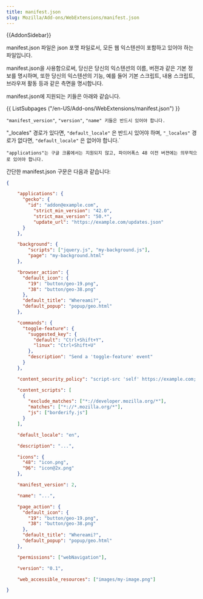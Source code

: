 ```yaml
---
title: manifest.json
slug: Mozilla/Add-ons/WebExtensions/manifest.json
---
```

{{AddonSidebar}}

manifest.json 파일은 json 포맷 파일로서, 모든 웹 익스텐션이 포함하고 있어야 하는 파일입니다.

manifest.json을 사용함으로써, 당신은 당신의 익스텐션의 이름, 버젼과 같은 기본 정보를 명시하며, 또한 당신의 익스텐션의 기능, 예를 들어 기본 스크립트, 내용 스크립트, 브라우져 활동 등과 같은 측면을 명시합니다.

manifest.json에 지원되는 키들은 아래와 같습니다.

{{ ListSubpages ("/en-US/Add-ons/WebExtensions/manifest.json") }}

`"manifest_version"`, `"version"`, `"name" 키들은 반드시 있어야 합니다.`

"\_locales" 경로가 있다면, `"default_locale"` 은 반드시 있어야 하며, `"_locales"` 경로가 없다면, `"default_locale"` 은 없어야 합니다.`

`"applications"는 구글 크롬에서는 지원되지 않고, 파이어폭스 48 이전 버젼에는 의무적으로 있어야 합니다.`

간단한 manifest.json 구문은 다음과 같습니다:

```json
{

    "applications": {
      "gecko": {
        "id": "addon@example.com",
          "strict_min_version": "42.0",
          "strict_max_version": "50.*",
          "update_url": "https://example.com/updates.json"
      }
    },

    "background": {
        "scripts": ["jquery.js", "my-background.js"],
        "page": "my-background.html"
    },

    "browser_action": {
      "default_icon": {
        "19": "button/geo-19.png",
        "38": "button/geo-38.png"
      },
      "default_title": "Whereami?",
      "default_popup": "popup/geo.html"
    },

    "commands": {
      "toggle-feature": {
        "suggested_key": {
          "default": "Ctrl+Shift+Y",
          "linux": "Ctrl+Shift+U"
        },
        "description": "Send a 'toggle-feature' event"
      }
    },

    "content_security_policy": "script-src 'self' https://example.com; object-src 'self'",

    "content_scripts": [
      {
        "exclude_matches": ["*://developer.mozilla.org/*"],
        "matches": ["*://*.mozilla.org/*"],
        "js": ["borderify.js"]
      }
    ],

    "default_locale": "en",

    "description": "...",

    "icons": {
      "48": "icon.png",
      "96": "icon@2x.png"
    },

    "manifest_version": 2,

    "name": "...",

    "page_action": {
      "default_icon": {
        "19": "button/geo-19.png",
        "38": "button/geo-38.png"
      },
      "default_title": "Whereami?",
      "default_popup": "popup/geo.html"
    },

    "permissions": ["webNavigation"],

    "version": "0.1",

    "web_accessible_resources": ["images/my-image.png"]

}
```
